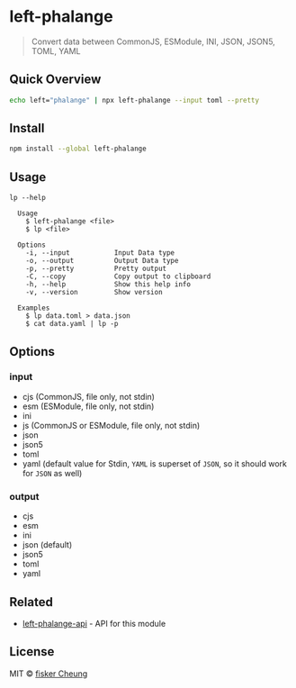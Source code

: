 # left-phalange

> Convert data between CommonJS, ESModule, INI, JSON, JSON5, TOML, YAML

## Quick Overview

```sh
echo left="phalange" | npx left-phalange --input toml --pretty
```

## Install

```sh
npm install --global left-phalange
```

## Usage

```text
lp --help

  Usage
    $ left-phalange <file>
    $ lp <file>

  Options
    -i, --input           Input Data type
    -o, --output          Output Data type
    -p, --pretty          Pretty output
    -C, --copy            Copy output to clipboard
    -h, --help            Show this help info
    -v, --version         Show version

  Examples
    $ lp data.toml > data.json
    $ cat data.yaml | lp -p
```

## Options

### input

- cjs (CommonJS, file only, not stdin)
- esm (ESModule, file only, not stdin)
- ini
- js (CommonJS or ESModule, file only, not stdin)
- json
- json5
- toml
- yaml (default value for Stdin, `YAML` is superset of `JSON`, so it should work for `JSON` as well)

### output

- cjs
- esm
- ini
- json (default)
- json5
- toml
- yaml

## Related

- [left-phalange-api](https://github.com/fisker/left-phalange-api) - API for this module

## License

MIT © [fisker Cheung](https://github.com/fisker)
